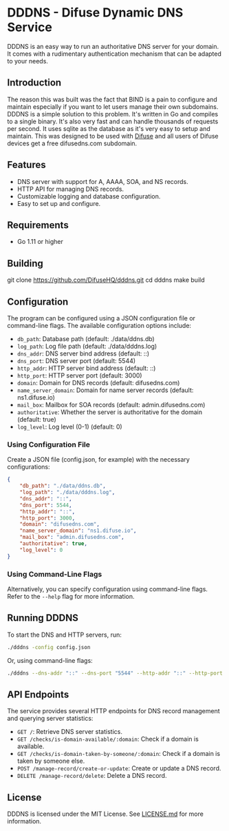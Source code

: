 # DDDNS - Difuse Dynamic DNS Service

DDDNS is an easy way to run an authoritative DNS server for your domain. It comes with a rudimentary authentication mechanism that can be adapted to your needs.

## Introduction

The reason this was built was the fact that BIND is a pain to configure and maintain especially if you want to let users manage their own subdomains. DDDNS is a simple solution to this problem. It's written in Go and compiles to a single binary. It's also very fast and can handle thousands of requests per second. It uses sqlite as the database as it's very easy to setup and maintain. This was designed to be used with [Difuse](https://difuse.io) and all users of Difuse devices get a free difusedns.com subdomain.

## Features

* DNS server with support for A, AAAA, SOA, and NS records.
* HTTP API for managing DNS records.
* Customizable logging and database configuration.
* Easy to set up and configure.

## Requirements

* Go 1.11 or higher

## Building

git clone https://github.com/DifuseHQ/dddns.git
cd dddns
make build

## Configuration

The program can be configured using a JSON configuration file or command-line flags. The available configuration options include:

* `db_path`: Database path (default: ./data/ddns.db)
* `log_path`: Log file path (default: ./data/dddns.log)
* `dns_addr`: DNS server bind address (default: ::)
* `dns_port`: DNS server port (default: 5544)
* `http_addr`: HTTP server bind address (default: ::)
* `http_port`: HTTP server port (default: 3000)
* `domain`: Domain for DNS records (default: difusedns.com)
* `name_server_domain`: Domain for name server records (default: ns1.difuse.io)
* `mail_box`: Mailbox for SOA records (default: admin.difusedns.com)
* `authoritative`: Whether the server is authoritative for the domain (default: true)
* `log_level`: Log level (0-1) (default: 0)

### Using Configuration File

Create a JSON file (config.json, for example) with the necessary configurations:

```json
{
    "db_path": "./data/ddns.db",
    "log_path": "./data/dddns.log",
    "dns_addr": "::",
    "dns_port": 5544,
    "http_addr": "::",
    "http_port": 3000,
    "domain": "difusedns.com",
    "name_server_domain": "ns1.difuse.io",
    "mail_box": "admin.difusedns.com",
    "authoritative": true,
    "log_level": 0
}
```

### Using Command-Line Flags

Alternatively, you can specify configuration using command-line flags. Refer to the `--help` flag for more information.

## Running DDDNS

To start the DNS and HTTP servers, run:

```bash
./dddns -config config.json
```

Or, using command-line flags:

```bash
./dddns --dns-addr "::" --dns-port "5544" --http-addr "::" --http-port "3000"
``` 

## API Endpoints

The service provides several HTTP endpoints for DNS record management and querying server statistics:

* `GET /`: Retrieve DNS server statistics.
* `GET /checks/is-domain-available/:domain`: Check if a domain is available.
* `GET /checks/is-domain-taken-by-someone/:domain`: Check if a domain is taken by someone else.
* `POST /manage-record/create-or-update`: Create or update a DNS record.
* `DELETE /manage-record/delete`: Delete a DNS record.

## License

DDDNS is licensed under the MIT License. See [LICENSE.md](LICENSE.md) for more information.